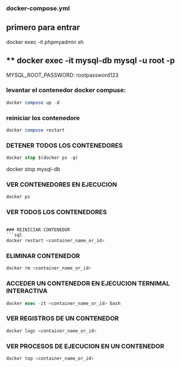 ### docker-compose.yml


## primero para entrar
docker exec -it phpmyadmin sh


## ** docker exec -it mysql-db mysql -u root -p
MYSQL_ROOT_PASSWORD: rootpassword123

### levantar el contenedor docker compuse:

```sql
docker compose up -d
```


### reiniciar los contenedore

```sql
docker compose restart
```





### DETENER TODOS LOS CONTENEDORES 
```sql
docker stop $(docker ps -q)
```

docker stop mysql-db


### VER CONTENEDORES EN EJECUCION 

```sql
docker ps
```




### VER TODOS LOS CONTENEDORES 

```sql 

### REINICIAR CONTENEDOR 
```sql
docker restart <container_name_or_id>
```



### ELIMINAR CONTENEDOR
```sql
docker rm <container_name_or_id>
```



### ACCEDER UN CONTENEDOR EN EJECUCION TERNIMAL INTERACTIVA

```sql
docker exec -it <container_name_or_id> bash
```

### VER REGISTROS DE UN CONTENEDOR 

```sql
docker logs <container_name_or_id>
```


### VER PROCESOS DE EJECUCION EN UN CONTENEDOR 

```sql
docker top <container_name_or_id>
```

